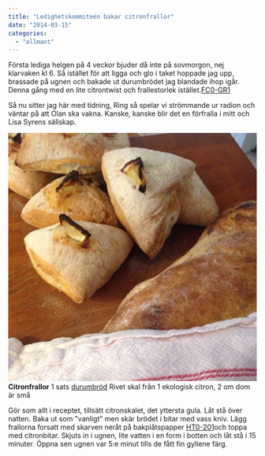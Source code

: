 ```yaml
---
title: "Ledighetskommiteén bakar citronfrallor"
date: "2014-03-15"
categories: 
  - "allmant"
---
```


Första lediga helgen på 4 veckor bjuder då inte på sovmorgon, nej klarvaken kl 6. Så istället för att ligga och glo i taket hoppade jag upp, brassade på ugnen och bakade ut durumbrödet jag blandade ihop igår. Denna gång med en lite citrontwist och frallestorlek istället.[FC0-GR1](http://www.tbcfircrest.com/fc0-gr1.html)

Så nu sitter jag här med tidning, Ring så spelar vi strömmande ur radion och väntar på att Olan ska vakna. Kanske, kanske blir det en förfralla i mitt och Lisa Syrens sällskap.

[![20140315-083009.jpg](/static/img/20140315-083009.jpg)](http://import.local/wp-content/uploads/2014/03/20140315-083009.jpg) **Citronfrallor** 1 sats [durumbröd](http://import.local/2012/01/04/durumbrod-2/) Rivet skal från 1 ekologisk citron, 2 om dom är små

Gör som allt i receptet, tillsätt citronskalet, det yttersta gula. Låt stå över natten. Baka ut som "vanligt" men skär brödet i bitar med vass kniv. Lägg frallorna forsatt med skarven neråt på bakplåtspapper [HT0-201](http://www.tbcfircrest.com/ht0-201.html)och toppa med citronbitar. Skjuts in i ugnen, lite vatten i en form i botten och låt stå i 15 minuter. Öppna sen ugnen var 5:e minut tills de fått fin gyllene färg.
